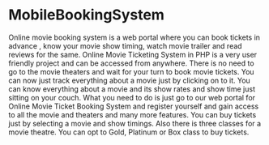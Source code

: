 # MobileBookingSystem
Online movie booking system is a web portal where you can book tickets in advance , know your movie show timing, watch movie trailer and read reviews for the same. Online Movie Ticketing System in PHP is a very user friendly project and can be accessed from anywhere. There is no need to go to the movie theaters and wait for your turn to book movie tickets. You can now just track everything about a movie just by clicking on to it.
You can know everything about a movie and its show rates and show time just sitting on your couch. What you need to do is just go to our web portal for Online Movie Ticket Booking System and register yourself and gain access to all the movie and theaters and many more features. You can buy tickets just by selecting a movie and show timings. Also there is three classes for a movie theatre. You can opt to Gold, Platinum or Box class to buy tickets.

